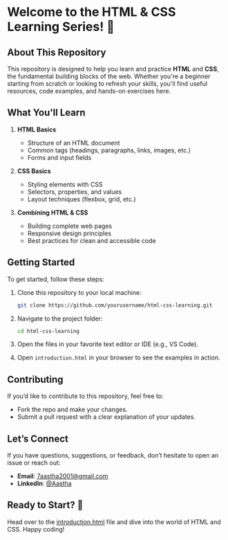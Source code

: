 # Welcome to the HTML & CSS Learning Series! 🎉

## About This Repository

This repository is designed to help you learn and practice **HTML** and **CSS**, the fundamental building blocks of the web. Whether you're a beginner starting from scratch or looking to refresh your skills, you'll find useful resources, code examples, and hands-on exercises here.

## What You'll Learn

1. **HTML Basics**

   - Structure of an HTML document
   - Common tags (headings, paragraphs, links, images, etc.)
   - Forms and input fields

2. **CSS Basics**

   - Styling elements with CSS
   - Selectors, properties, and values
   - Layout techniques (flexbox, grid, etc.)

3. **Combining HTML & CSS**
   - Building complete web pages
   - Responsive design principles
   - Best practices for clean and accessible code

## Getting Started

To get started, follow these steps:

1. Clone this repository to your local machine:
   ```bash
   git clone https://github.com/yourusername/html-css-learning.git
   ```
2. Navigate to the project folder:
   ```bash
   cd html-css-learning
   ```
3. Open the files in your favorite text editor or IDE (e.g., VS Code).

4. Open `introduction.html` in your browser to see the examples in action.

## Contributing

If you’d like to contribute to this repository, feel free to:

- Fork the repo and make your changes.
- Submit a pull request with a clear explanation of your updates.

## Let’s Connect

If you have questions, suggestions, or feedback, don’t hesitate to open an issue or reach out:

- **Email**: 7aastha2001@gmail.com
- **LinkedIn**: [@Aastha](https://www.linkedin.com/in/aasthalakhanpal7/)

## Ready to Start? 🚀

Head over to the [introduction.html](./HTML-Basics/introduction.html) file and dive into the world of HTML and CSS. Happy coding!
